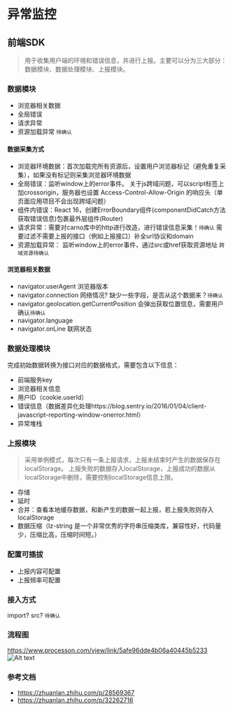 # 异常监控

## 前端SDK
>  用于收集用户端的环境和错误信息，并进行上报。主要可以分为三大部分：数据模块、数据处理模块、上报模块。

### 数据模块
* 浏览器相关数据
* 全局错误
* 请求异常
* 资源加载异常 `待确认`

#### 数据采集方式
* 浏览器环境数据：首次加载完所有资源后，设置用户浏览器标记（避免重复采集），如果没有标记则采集浏览器环境数据
* 全局错误：监听window上的error事件。
					关于js跨域问题，可以script标签上加crossorigin，服务器也设置 Access-Control-Allow-Origin 的响应头（单页面应用项目不会出现跨域问题）
* 组件内错误：React 16，创建ErrorBoundary组件(componentDidCatch方法获取错误信息)包裹最外层组件(Router)
* 请求异常：需要对carno库中的http进行改造，进行错误信息采集！`待确认` 需要过滤不需要上报的接口（例如上报接口）补全url协议和domain
* 资源加载异常： 监听window上的error事件，通过src或href获取资源地址 `跨域资源待确认`
<!-- 用户行为数据采集的事件监听在捕获阶段，防止因阻止冒泡而遗漏 -->

#### 浏览器相关数据
* navigator.userAgent 浏览器版本
* navigator.connection 网络情况? 缺少一些字段，是否从这个数据来？`待确认`
* navigator.geolocation.getCurrentPosition 会弹出获取位置信息，需要用户确认`待确认`
* navigator.language 
* navigator.onLine 联网状态

### 数据处理模块
完成初始数据转换为接口对应的数据格式，需要包含以下信息：
* 前端服务key
* 浏览器相关信息
* 用户ID（cookie.userId）
* 错误信息（数据差异化处理https://blog.sentry.io/2016/01/04/client-javascript-reporting-window-onerror.html）
* 异常堆栈   
<!-- TODO: 整理具体接口数据 -->

### 上报模块 
<!-- TODO 细化策略 -->
> 采用单例模式，每次只有一条上报请求，上报未结束时产生的数据保存在localStorage。
> 上报失败的数据存入localStorage，上报成功的数据从localStorage中删除，需要控制localStorage信息上限。  

* 存储
* 延时
* 合并：查看本地缓存数据，和新产生的数据一起上报，若上报失败则存入localStorage
* 数据压缩（lz-string 是一个非常优秀的字符串压缩类库，兼容性好，代码量少，压缩比高，压缩时间短。）

### 配置可插拔
* 上报内容可配置
* 上报频率可配置

### 接入方式
import? src? `待确认`

### 流程图
https://www.processon.com/view/link/5afe96dde4b06a40445b5233
![Alt text](./监控异常.png)

### 参考文档
* https://zhuanlan.zhihu.com/p/28569367
* https://zhuanlan.zhihu.com/p/32262716